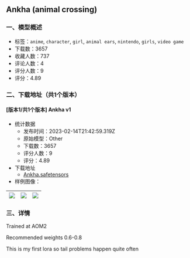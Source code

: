 ## Ankha (animal crossing)
### 一、模型概述

- 标签：`anime`, `character`, `girl`, `animal ears`, `nintendo`, `girls`, `video game`
- 下载数：3657
- 收藏人数：737
- 评论人数：4
- 评分人数：9
- 评分：4.89

### 二、下载地址（共1个版本）

#### [版本1/共1个版本] Ankha v1

- 统计数据
  - 发布时间：2023-02-14T21:42:59.319Z
  - 原始模型：Other
  - 下载数：3657
  - 评分人数：9
  - 评分：4.89
- 下载地址
  - [Ankha.safetensors](https://civitai.com/api/download/models/9907)
- 样例图像：

| <img src="https://image.civitai.com/xG1nkqKTMzGDvpLrqFT7WA/79723a5c-4dc8-4d32-24cf-4ca141d6e600/width=450/96458.jpeg" /> | <img src="https://image.civitai.com/xG1nkqKTMzGDvpLrqFT7WA/baba657f-ea5b-46ae-41c0-ed45f1bc4300/width=450/96457.jpeg" /> | <img src="https://image.civitai.com/xG1nkqKTMzGDvpLrqFT7WA/bac4d5de-ed46-4fd2-38e4-a3a6154c5e00/width=450/96455.jpeg" /> |
| ---- | ---- | ---- |


### 三、详情
<p>Trained at AOM2</p><p>Recommended weights 0.6-0.8</p><p>This is my first lora so tail problems happen quite often</p>